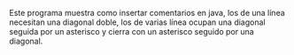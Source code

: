 Este programa muestra como insertar comentarios en java, los de una línea necesitan una diagonal doble, los de varias línea ocupan una diagonal
seguida por un asterisco y cierra con un asterisco seguido por una diagonal.
